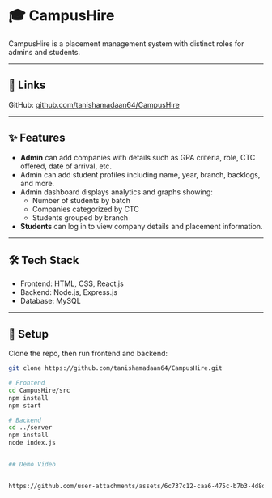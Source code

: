 # 🎓 CampusHire

CampusHire is a placement management system with distinct roles for admins and students.

---

## 🔗 Links

GitHub: [github.com/tanishamadaan64/CampusHire](https://github.com/tanishamadaan64/CampusHire)


---

## ✨ Features

- **Admin** can add companies with details such as GPA criteria, role, CTC offered, date of arrival, etc.  
- Admin can add student profiles including name, year, branch, backlogs, and more.  
- Admin dashboard displays analytics and graphs showing:  
  - Number of students by batch  
  - Companies categorized by CTC  
  - Students grouped by branch  
- **Students** can log in to view company details and placement information.

---

## 🛠️ Tech Stack

- Frontend: HTML, CSS, React.js  
- Backend: Node.js, Express.js  
- Database: MySQL  

---

## 🚀 Setup

Clone the repo, then run frontend and backend:

```bash
git clone https://github.com/tanishamadaan64/CampusHire.git

# Frontend
cd CampusHire/src
npm install
npm start

# Backend
cd ../server
npm install
node index.js


## Demo Video


https://github.com/user-attachments/assets/6c737c12-caa6-475c-b7b3-4d8d0545a937



